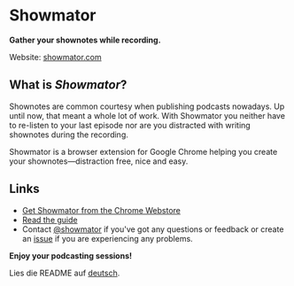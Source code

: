 Showmator
==================

**Gather your shownotes while recording.**  

Website: [showmator.com](http://showmator.com/)

## What is *Showmator*?

Shownotes are common courtesy when publishing podcasts nowadays. Up until now, that meant a whole lot of work. With Showmator you neither have to re-listen to your last episode nor are you distracted with writing shownotes during the recording.  

Showmator is a browser extension for Google Chrome helping you create your shownotes&mdash;distraction free, nice and easy.

## Links

* [Get Showmator from the Chrome Webstore](https://chrome.google.com/webstore/detail/showmator/pabpbanbfoacolccnihhcbjlhlcahgpm)
* [Read the guide](http://showmator.com/#guide)
* Contact [@showmator](https://twitter.com/showmator) if you've got any questions or feedback or create an [issue](https://github.com/lukasleitsch/Showmator/issues) if you are experiencing any problems.

**Enjoy your podcasting sessions!**  

Lies die README auf [deutsch](./README_DE.md).
